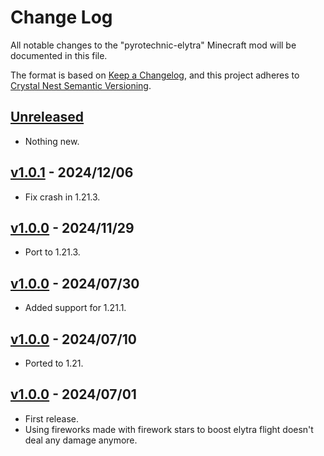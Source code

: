 # Change Log

All notable changes to the "pyrotechnic-elytra" Minecraft mod will be documented in this file.

The format is based on [Keep a Changelog](https://keepachangelog.com/en/1.0.0/),
and this project adheres to [Crystal Nest Semantic Versioning](https://crystalnest.it/#/versioning).

## [Unreleased]

- Nothing new.

## [v1.0.1] - 2024/12/06

- Fix crash in 1.21.3.

## [v1.0.0] - 2024/11/29

- Port to 1.21.3.

## [v1.0.0] - 2024/07/30

- Added support for 1.21.1.

## [v1.0.0] - 2024/07/10

- Ported to 1.21.

## [v1.0.0] - 2024/07/01

- First release.
- Using fireworks made with firework stars to boost elytra flight doesn't deal any damage anymore.

[Unreleased]: https://github.com/crystal-nest/pyrotechnic-elytra
[README]: https://github.com/crystal-nest/pyrotechnic-elytra#readme

[v1.0.1]: https://github.com/crystal-nest/pyrotechnic-elytra/releases?q=1.0.1
[v1.0.0]: https://github.com/crystal-nest/pyrotechnic-elytra/releases?q=1.0.0
